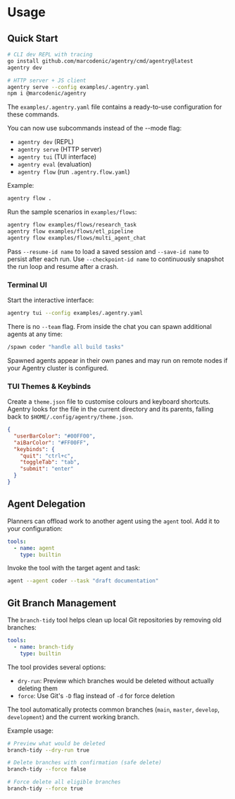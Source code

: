 # Usage

## Quick Start

```bash
# CLI dev REPL with tracing
go install github.com/marcodenic/agentry/cmd/agentry@latest
agentry dev

# HTTP server + JS client
agentry serve --config examples/.agentry.yaml
npm i @marcodenic/agentry
```

The `examples/.agentry.yaml` file contains a ready-to-use configuration for these commands.

You can now use subcommands instead of the --mode flag:

- `agentry dev` (REPL)
- `agentry serve` (HTTP server)
- `agentry tui` (TUI interface)
- `agentry eval` (evaluation)
- `agentry flow` (run `.agentry.flow.yaml`)

Example:

```bash
agentry flow .
```

Run the sample scenarios in `examples/flows`:

```bash
agentry flow examples/flows/research_task
agentry flow examples/flows/etl_pipeline
agentry flow examples/flows/multi_agent_chat
```

Pass `--resume-id name` to load a saved session and `--save-id name` to persist after each run.
Use `--checkpoint-id name` to continuously snapshot the run loop and resume after a crash.

### Terminal UI

Start the interactive interface:

```bash
agentry tui --config examples/.agentry.yaml
```

There is no `--team` flag. From inside the chat you can spawn additional agents at any time:

```bash
/spawn coder "handle all build tasks"
```

Spawned agents appear in their own panes and may run on remote nodes if your Agentry cluster is configured.

### TUI Themes & Keybinds

Create a `theme.json` file to customise colours and keyboard shortcuts. Agentry looks for the file in the current directory and its parents, falling back to `$HOME/.config/agentry/theme.json`.

```json
{
  "userBarColor": "#00FF00",
  "aiBarColor": "#FF00FF",
  "keybinds": {
    "quit": "ctrl+c",
    "toggleTab": "tab",
    "submit": "enter"
  }
}
```

## Agent Delegation

Planners can offload work to another agent using the `agent` tool. Add it to
your configuration:

```yaml
tools:
  - name: agent
    type: builtin
```

Invoke the tool with the target agent and task:

```bash
agent --agent coder --task "draft documentation"
```

## Git Branch Management

The `branch-tidy` tool helps clean up local Git repositories by removing old branches:

```yaml
tools:
  - name: branch-tidy
    type: builtin
```

The tool provides several options:

- `dry-run`: Preview which branches would be deleted without actually deleting them
- `force`: Use Git's `-D` flag instead of `-d` for force deletion

The tool automatically protects common branches (`main`, `master`, `develop`, `development`) and the current working branch.

Example usage:

```bash
# Preview what would be deleted
branch-tidy --dry-run true

# Delete branches with confirmation (safe delete)
branch-tidy --force false

# Force delete all eligible branches
branch-tidy --force true
```
